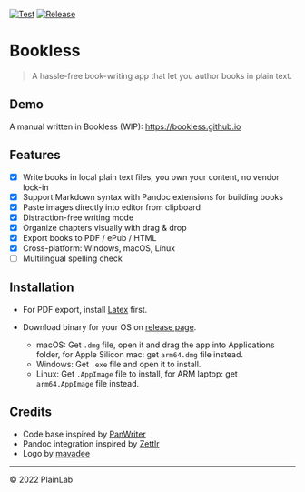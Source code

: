 [![Test](https://github.com/plainlab/bookless/actions/workflows/test.yml/badge.svg)][6]
[![Release](https://img.shields.io/github/v/release/plainlab/bookless)][5]

# Bookless

> A hassle-free book-writing app that let you author books in plain text.

## Demo

A manual written in Bookless (WIP): https://bookless.github.io

## Features

- [x] Write books in local plain text files, you own your content, no vendor lock-in
- [x] Support Markdown syntax with Pandoc extensions for building books
- [x] Paste images directly into editor from clipboard
- [x] Distraction-free writing mode
- [x] Organize chapters visually with drag & drop
- [x] Export books to PDF / ePub / HTML
- [x] Cross-platform: Windows, macOS, Linux
- [ ] Multilingual spelling check

## Installation

- For PDF export, install [Latex][4] first.
- Download binary for your OS on [release page][5].

  - macOS: Get `.dmg` file, open it and drag the app into Applications folder, for Apple
    Silicon mac: get `arm64.dmg` file instead.
  - Windows: Get `.exe` file and open it to install.
  - Linux: Get `.AppImage` file to install, for ARM laptop: get `arm64.AppImage` file instead.

## Credits

- Code base inspired by [PanWriter][1]
- Pandoc integration inspired by [Zettlr][2]
- Logo by [mavadee][3]

---

&copy; 2022 PlainLab

[1]: https://github.com/mb21/panwriter
[2]: https://github.com/Zettlr/Zettlr
[3]: https://www.flaticon.com/authors/mavadee
[4]: https://www.latex-project.org/get/
[5]: https://github.com/plainlab/bookless/releases
[6]: https://github.com/plainlab/bookless/actions/workflows/test.yml
